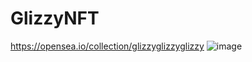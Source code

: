 # GlizzyNFT
https://opensea.io/collection/glizzyglizzyglizzy
![image](https://user-images.githubusercontent.com/56494159/205513317-d2b82648-7440-4555-819d-6e8d20a94f37.png)
